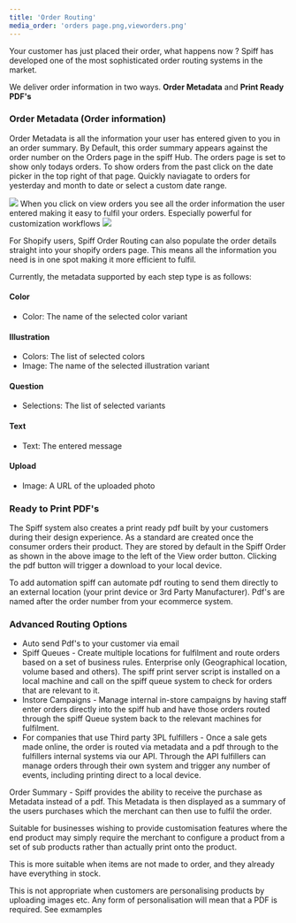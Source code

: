 ```yaml
---
title: 'Order Routing'
media_order: 'orders page.png,vieworders.png'
---
```


Your customer has just placed their order, what happens now ? Spiff has developed one of the most sophisticated order routing systems in the market. 

We deliver order information in two ways. **Order Metadata** and **Print Ready PDF's**

### Order Metadata (Order information)
Order Metadata is all the information your user has entered given to you in an order summary. By Default, this order summary appears against the order number on the Orders page in the spiff Hub. The orders page is set to show only todays orders. To show orders from the past click on the date picker in the top right of that page. Quickly naviagate to orders for yesterday and month to date or select a custom date range. 

![](https://help.spiff.com.au/user/pages/04.Spiff-Concepts/07.order-routing/orders%20page.png)
When you click on view orders you see all the order information the user entered making it easy to fulfil your orders. Especially powerful for customization workflows
![](https://help.spiff.com.au/user/pages/04.Spiff-Concepts/07.order-routing/vieworders.png)

For Shopify users, Spiff Order Routing can also populate the order details straight into your shopify orders page. This means all the information you need is in one spot making it more efficient to fulfil.

Currently, the metadata supported by each step type is as follows:

#### Color

* Color: The name of the selected color variant

#### Illustration

* Colors: The list of selected colors
* Image: The name of the selected illustration variant

#### Question

* Selections: The list of selected variants

#### Text

* Text: The entered message

#### Upload

* Image: A URL of the uploaded photo

### Ready to Print PDF's
The Spiff system also creates a print ready pdf built by your customers during their design experience. 
As a standard are created once the consumer orders their product. They are stored by default in the Spiff Order as shown in the above image to the left of the View order button. Clicking the pdf button will trigger a download to your local device. 

To add automation spiff can automate pdf routing to send them directly to an external location (your print device or 3rd Party Manufacturer). Pdf's are named after the order number from your ecommerce system. 

### Advanced Routing Options
- Auto send Pdf's to your customer via email
- Spiff Queues - Create multiple locations for fulfilment and route orders based on a set of business rules. Enterprise only (Geographical location, volume based and others). The spiff print server script is installed on a local machine and call on the spiff queue system to check for orders that are relevant to it. 
- Instore Campaigns - Manage internal in-store campaigns by having staff enter orders directly into the spiff hub and have those orders routed through the spiff Queue system back to the relevant machines for fulfilment.
- For companies that use Third party 3PL fulfillers - Once a sale gets made online, the order is routed via metadata and a pdf through to the fulfillers internal systems via our API. Through the API fulfillers can manage orders through their own system and trigger any number of events, including printing direct to a local device. 



 

 

Order Summary  - Spiff provides the ability to receive the purchase as Metadata instead of a pdf. This Metadata is then displayed as a summary of the users purchases which the merchant can then use to fulfil the order. 

Suitable for businesses wishing to provide customisation features where the end product may simply require the merchant to configure a product from a set of sub products rather than actually print onto the product. 

This is more suitable when items are not made to order, and they already have everything in stock. 


This is not appropriate when customers are personalising products by uploading images etc. Any form of personalisation will mean that a PDF is required. See exmamples